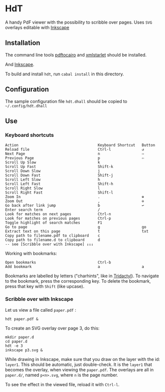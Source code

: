 HdT
===

A handy PdF viewer with the possibility to scribble over pages.
Uses `SVG` overlays editable with [Inkscape](https://inkscape.org/)

Installation
------------

The command line tools [pdftocairo](https://manpages.debian.org/bookworm/poppler-utils/pdftocairo.1.en.html) and
[xmlstarlet](https://en.wikipedia.org/wiki/XMLStarlet) should be installed.

And [Inkscape](https://inkscape.org/).

To build and install `hdt`, run `cabal install` in this directory.

Configuration
-------------

The sample configuration file `hdt.dhall` should be copied to `~/.config/hdt.dhall`

Use
---

### Keyboard shortcuts


    Action                                    Keyboard Shortcut   Button
    Reload file                               Ctrl-l              ↺
    Next Page                                 n                   ⇨
    Previous Page                             p                   ⇦
    Scroll Up Slow                            k
    Scroll Up Fast                            Shift-k
    Scroll Down Slow                          j
    Scroll Down Fast                          Shift-j
    Scroll Left Slow                          h
    Scroll Left Fast                          Shift-h
    Scroll Right Slow                         l
    Scroll Right Fast                         Shift-l
    Zoom In                                   .                   ⊕
    Zoom Out                                  ,                   ⊖
    Go back after link jump                   b                   ↩
    Enter search term                         /
    Look for matches on next pages            Ctrl-n
    Look for matches on previous pages        Ctrl-p
    Toggle highlight of search matches        F1
    Go to page                                g                   go
    Extract text on this page                 t                   txt
    Copy path to filename.pdf to clipboard    c
    Copy path to filename.d to clipboard      d
    -- see [Scribble over with Inkscape] ↓↓↓

Working with bookmarks:

    Open bookmarks                            Ctrl-b
    Add bookmark                              a                   a

Bookmarks are labelled by letters ("charhints", like in [Tridactyl](https://addons.mozilla.org/en-US/firefox/addon/tridactyl-vim/)).
To navigate to the bookmark, press the corresponding key. To delete the bookmark, press that key with `Shift` (like upcase).

### Scribble over with Inkscape

Let us view a file called `paper.pdf` :

    hdt paper.pdf &

To create an SVG overlay over page 3, do this:

    mkdir paper.d
    cd paper.d
    hdt -e 3
    inkscape p3.svg &

While drawing in Inkscape, make sure that you draw on the layer with the id: `layer1`. This should be automatic, just double-check.
It is the `layer1` that becomes the overlay, when viewing the `paper.pdf`.
The overlays are all in `paper.d/`, named `p<n>.svg`, where `n` is the page number.

To see the effect in the viewed file, reload it with `Ctrl-l`.
